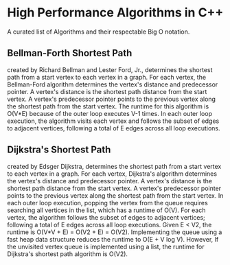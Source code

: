 # High Performance Algorithms in C++
A curated list of Algorithms and their respectable Big O notation.

## Bellman-Forth Shortest Path
created by Richard Bellman and Lester Ford, Jr., determines the shortest path from a start vertex to each vertex in a graph. For each vertex, the Bellman-Ford algorithm determines the vertex's distance and predecessor pointer. A vertex's distance is the shortest path distance from the start vertex. A vertex's predecessor pointer points to the previous vertex along the shortest path from the start vertex. The runtime for this algorithm is O(V*E) because of the outer loop executes V-1 times. In each outer loop execution, the algorithm visits each vertex and follows the subset of edges to adjacent vertices, following a total of E edges across all loop executions.

## Dijkstra's Shortest Path 
created by Edsger Dijkstra, determines the shortest path from a start vertex to each vertex in a graph. For each vertex, Dijkstra's algorithm determines the vertex's distance and predecessor pointer. A vertex's distance is the shortest path distance from the start vertex. A vertex's predecessor pointer points to the previous vertex along the shortest path from the start vertex. In each outer loop execution, popping the vertex from the queue requires searching all vertices in the list, which has a runtime of O(V). For each vertex, the algorithm follows the subset of edges to adjacent vertices; following a total of E edges across all loop executions. Given E < V2, the runtime is O(V*V + E) = O(V2 + E) = O(V2). Implementing the queue using a fast heap data structure reduces the runtime to O(E + V log V). However, If the unvisited vertex queue is implemented using a list, the runtime for Dijkstra's shortest path algorithm is O(V2).

## 
